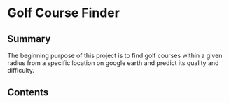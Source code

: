 # Golf Course Finder
## Summary
The beginning purpose of this project is to find golf courses within a given radius from a specific location on google earth and predict its quality and difficulty.

## Contents
